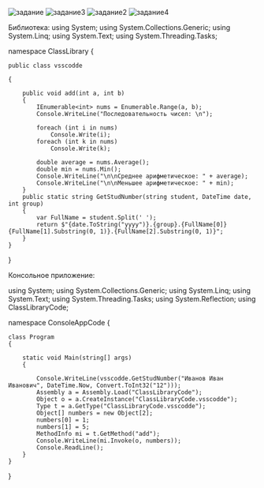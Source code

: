 ![задание](https://user-images.githubusercontent.com/67784048/157656593-4922919e-5bd6-4895-b355-86fec51d924f.png)
![задание3](https://user-images.githubusercontent.com/67784048/157656657-2ac8e90c-0360-4147-aefb-f037cd73f3cd.png)
![задание2](https://user-images.githubusercontent.com/67784048/157663317-30bce5b0-caf6-4cec-bfcc-483ae210e439.png)
![задание4](https://user-images.githubusercontent.com/67784048/157663350-ad23a173-7668-49cc-bff4-718a901136f7.png)


Библиотека: using System;
using System.Collections.Generic;
using System.Linq;
using System.Text;
using System.Threading.Tasks;

namespace ClassLibrary
{

    public class vsscodde
    
    {
     
        public void add(int a, int b)
        {
            IEnumerable<int> nums = Enumerable.Range(a, b);
            Console.WriteLine("Последовательность чисел: \n");

            foreach (int i in nums)
                Console.Write(i);
            foreach (int k in nums)
                Console.Write(k);

            double average = nums.Average();
            double min = nums.Min();
            Console.WriteLine("\n\nСреднее арифметическое: " + average);
            Console.WriteLine("\n\nМеньшее арифметическое: " + min);
        }
        public static string GetStudNumber(string student, DateTime date, int group)
        {
            var FullName = student.Split(' ');
            return $"{date.ToString("yyyy")}.{group}.{FullName[0]} {FullName[1].Substring(0, 1)}.{FullName[2].Substring(0, 1)}";
        }
    }
}

Консольное приложение: 

using System;
using System.Collections.Generic;
using System.Linq;
using System.Text;
using System.Threading.Tasks;
using System.Reflection;
using ClassLibraryCode;

namespace ConsoleAppCode
{

    class Program
    {
    
        static void Main(string[] args)
        {
        
            Console.WriteLine(vsscodde.GetStudNumber("Иванов Иван Иванович", DateTime.Now, Convert.ToInt32("12")));
            Assembly a = Assembly.Load("ClassLibraryCode");
            Object o = a.CreateInstance("ClassLibraryCode.vsscodde"); 
            Type t = a.GetType("ClassLibraryCode.vsscodde");
            Object[] numbers = new Object[2];
            numbers[0] = 1;
            numbers[1] = 5;
            MethodInfo mi = t.GetMethod("add");
            Console.WriteLine(mi.Invoke(o, numbers));
            Console.ReadLine();
        }
    }
    
}

   
